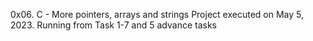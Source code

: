 0x06. C - More pointers, arrays and strings Project executed on May 5, 2023. Running from Task 1-7 and 5 advance tasks
